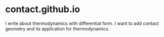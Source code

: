 ﻿# contact.github.io
I write about thermodynamics with differential form. I want to add contact geometry and its application for thermodynamics. 
